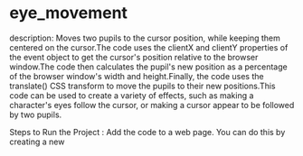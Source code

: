 # eye_movement
description:
Moves two pupils to the cursor position, while keeping them centered on the cursor.The code uses the clientX and clientY properties of the event object to get the cursor's position relative to the browser window.The code then calculates the pupil's new position as a percentage of the browser window's width and height.Finally, the code uses the translate() CSS transform to move the pupils to their new positions.This code can be used to create a variety of effects, such as making a character's eyes follow the cursor, or making a cursor appear to be followed by two pupils.

Steps to Run the Project :
Add the code to a web page. You can do this by creating a new <script> tag and pasting the code into it.Add two elements with the class pupil to the web page. You can do this by adding any HTML element, such as a or element, and giving it the class pupil.Open the web page in a web browser.Move the mouse cursor around the web page.

Future Improvements: 
Make the pupils follow the cursor more smoothly.Add support for multiple cursors
